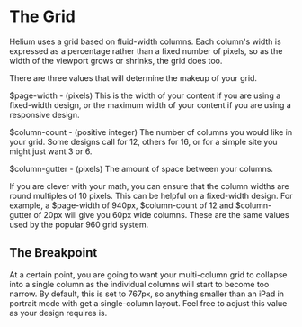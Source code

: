 # The Grid

Helium uses a grid based on fluid-width columns. Each column's width is expressed as a percentage rather than a fixed number of pixels, so as the width of the viewport grows or shrinks, the grid does too. 

There are three values that will determine the makeup of your grid.

$page-width - (pixels) This is the width of your content if you are using a fixed-width design, or the maximum width of your content if you are using a responsive design.

$column-count - (positive integer) The number of columns you would like in your grid. Some designs call for 12, others for 16, or for a simple site you might just want 3 or 6.

$column-gutter - (pixels) The amount of space between your columns.

If you are clever with your math, you can ensure that the column widths are round multiples of 10 pixels. This can be helpful on a fixed-width design. For example, a $page-width of 940px, $column-count of 12 and $column-gutter of 20px will give you 60px wide columns. These are the same values used by the popular 960 grid system.

## The Breakpoint

At a certain point, you are going to want your multi-column grid to collapse into a single column as the individual columns will start to become too narrow. By default, this is set to 767px, so anything smaller than an iPad in portrait mode with get a single-column layout. Feel free to adjust this value as your design requires is.